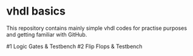 # vhdl basics
This repository contains mainly simple vhdl codes for practise purposes and getting familiar with GitHub.

#1 Logic Gates & Testbench
#2 Flip Flops & Testbench
